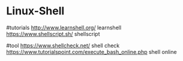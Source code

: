 # Linux-Shell

#tutorials
http://www.learnshell.org/ learnshell<br>
https://www.shellscript.sh/ shellscript<br>

#tool
https://www.shellcheck.net/  shell check<br>
https://www.tutorialspoint.com/execute_bash_online.php  shell online<br>
